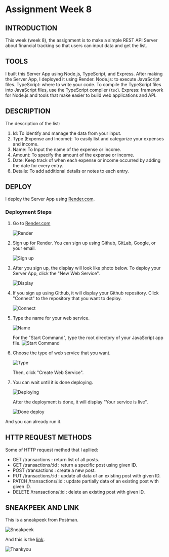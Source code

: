 # Assignment Week 8

## INTRODUCTION

This week (week 8), the assignment is to make a simple REST API Server about financial tracking so that users can input data and get the list.

## TOOLS

I built this Server App using Node.js, TypeScript, and Express. After making the Server App, I deployed it using Render.
Node.js: to execute JavaScript files.
TypeScript: where to write your code. To compile the TypeScript files into JavaScript files, use the TypeScript compiler (`tsc`).
Express: framework for Node.js and tools that make easier to build web applications and API.

## DESCRIPTION

The description of the list:
1. Id: To identify and manage the data from your input.
2. Type (Expense and Income): To easily list and categorize your expenses and income.
3. Name: To Input the name of the expense or income.
4. Amount: To specify the amount of the expense or income.
5. Date: Keep track of when each expense or income occurred by adding the date for every entry. 
6. Details: To add additional details or notes to each entry.

## DEPLOY

I deploy the Server App using [Render.com](https://render.com).

### Deployment Steps

1. Go to [Render.com](https://render.com)
   
   ![Render](https://github.com/RevoU-FSSE-2/week-8-EOA03/blob/main/documentation/1.png)

2. Sign up for Render. You can sign up using Github, GitLab, Google, or your email.
   
   ![Sign up](https://github.com/RevoU-FSSE-2/week-8-EOA03/blob/main/documentation/2.png)

3. After you sign up, the display will look like photo below. To deploy your Server App, click the "New Web Service".
   
   ![Display](https://github.com/RevoU-FSSE-2/week-8-EOA03/blob/main/documentation/3.png)

4. If you sign up using Github, it will display your Github repository. Click "Connect" to the repository that you want to deploy.
   
   ![Connect](https://github.com/RevoU-FSSE-2/week-8-EOA03/blob/main/documentation/4.png)

5. Type the name for your web service.
   
   ![Name](https://github.com/RevoU-FSSE-2/week-8-EOA03/blob/main/documentation/5.png)

   For the "Start Command", type the root directory of your JavaScript app file.
   ![Start Command](https://github.com/RevoU-FSSE-2/week-8-EOA03/blob/main/documentation/6.png)

6. Choose the type of web service that you want.
   
   ![Type](https://github.com/RevoU-FSSE-2/week-8-EOA03/blob/main/documentation/7.png)

   Then, click "Create Web Service".

7. You can wait until it is done deploying.
   
   ![Deploying](https://github.com/RevoU-FSSE-2/week-8-EOA03/blob/main/documentation/8.png)

   After the deployment is done, it will display "Your service is live".

   ![Done deploy](https://github.com/RevoU-FSSE-2/week-8-EOA03/blob/main/documentation/9.png)

And you can already run it.

## HTTP REQUEST METHODS

Some of HTTP request method that I apllied:
- GET /transactions : return list of all posts.
- GET /transactions/:id : return a specific post using given ID.
- POST /transactions : create a new post.
- PUT /transactions/:id : update all data of an existing post with given ID.
- PATCH /transactions/:id : update partially data of an existing post with given ID.
- DELETE /transactions/:id : delete an existing post with given ID.

## SNEAKPEEK AND LINK

This is a sneakpeek from Postman.

![Sneakpeek](https://github.com/RevoU-FSSE-2/week-8-EOA03/blob/main/documentation/10.png)

And this is the [link](https://week-8-eoa03.onrender.com/transactions).

![Thankyou](https://contenthub-static.grammarly.com/blog/wp-content/uploads/2019/02/bmd-4584.png)